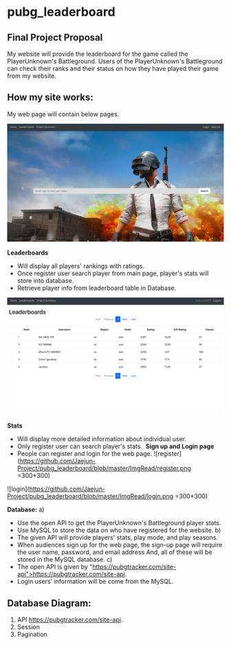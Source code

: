 # pubg_leaderboard

  
## Final Project Proposal
My website will provide the leaderboard for the game called the PlayerUnknown's Battleground. Users of the PlayerUnknown's Battleground can check their ranks and their status on how they have played their game from my website.

## How my site works:
My web page will contain below pages.

![Main page](https://github.com/Jaejun-Project/pubg_leaderboard/blob/master/ImgRead/main.png)

**Leaderboards**
- Will display all players' rankings with ratings. 
- Once register user search player from main page, player's stats will store into database.
- Retrieve player info from leaderboard table in Database. 

![leaderboard](https://github.com/Jaejun-Project/pubg_leaderboard/blob/master/ImgRead/leaderboard.png)

**Stats**
- Will display more detailed information about individual user.
- Only register user can search player's stats.
![]()
**Sign up and Login page**
- People can register and login for the web page.
![register](https://github.com/Jaejun-Project/pubg_leaderboard/blob/master/ImgRead/register.png =300*300)

![login](https://github.com/Jaejun-Project/pubg_leaderboard/blob/master/ImgRead/login.png =300*300)


**Database:**
a)
- Use the open API to get the PlayerUnknown's Battleground player stats. 
- Use MySQL to store the data on who have registered for the website. 
b)
- The given API will provide players' stats, play mode, and play seasons. 
- When audiences sign up for the web page, the sign-up page will require the user name, password, and 				email address And, all of these will be stored in the MySQL database. 
c)
- The open API is given by "https://pubgtracker.com/site-api">https://pubgtracker.com/site-api.
- Login users' information will be come from the MySQL. 
## Database Diagram:
1. API https://pubgtracker.com/site-api.
2. Session 
3. Pagination


